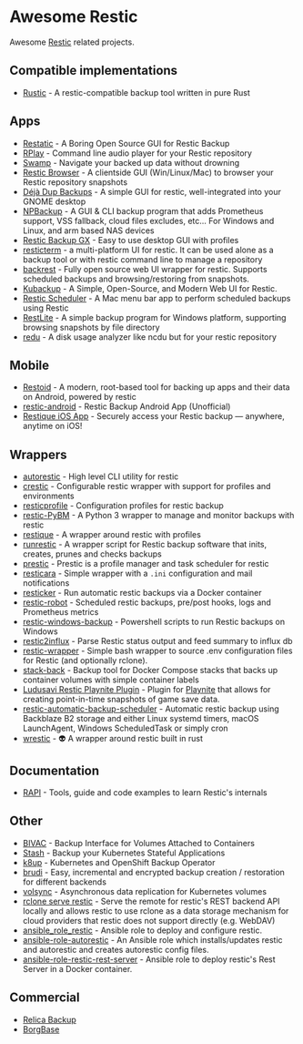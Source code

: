 # Awesome Restic

Awesome [Restic](https://restic.net) related projects.

## Compatible implementations

* [Rustic](https://github.com/rustic-rs/rustic) - A restic-compatible backup tool written in pure Rust 

## Apps

* [Restatic](https://github.com/Mebus/restatic) - A Boring Open Source GUI for Restic Backup
* [RPlay](https://github.com/rubiojr/rplay) - Command line audio player for your Restic repository
* [Swamp](https://github.com/swampapp/swamp) - Navigate your backed up data without drowning
* [Restic Browser](https://github.com/emuell/restic-browser) - A clientside GUI (Win/Linux/Mac) to browser your Restic repository snapshots
* [Déjà Dup Backups](https://gitlab.gnome.org/World/deja-dup) - A simple GUI for restic, well-integrated into your GNOME desktop
* [NPBackup](https://github.com/netinvent/npbackup) - A GUI & CLI backup program that adds Prometheus support, VSS fallback, cloud files excludes, etc... For Windows and Linux, and arm based NAS devices
* [Restic Backup GX](https://gitlab.com/stormking/resticguigx/-/blob/master/README.md) - Easy to use desktop GUI with profiles
* [resticterm](https://github.com/GPh83/resticterm) - a multi-platform UI for restic. It can be used alone as a backup tool or with restic command line to manage a repository
* [backrest](https://github.com/garethgeorge/backrest) - Fully open source web UI wrapper for restic. Supports scheduled backups and browsing/restoring from snapshots.
* [Kubackup](https://github.com/kubackup/kubackup) - A Simple, Open-Source, and Modern Web UI for Restic.
* [Restic Scheduler](https://github.com/sergeymakinen/ResticScheduler) - A Mac menu bar app to perform scheduled backups using Restic
* [RestLite](https://github.com/rest-lite/RestLite) - A simple backup program for Windows platform, supporting browsing snapshots by file directory
* [redu](https://github.com/drdo/redu/) - A disk usage analyzer like ncdu but for your restic repository

## Mobile

* [Restoid](https://github.com/hddq/restoid) - A modern, root-based tool for backing up apps and their data on Android, powered by restic
* [restic-android](https://github.com/lhns/restic-android) - Restic Backup Android App (Unofficial)
* [Restique iOS App](https://apps.apple.com/app/restique/id6744624567) - Securely access your Restic backup — anywhere, anytime on iOS!

## Wrappers

* [autorestic](https://github.com/cupcakearmy/autorestic) - High level CLI utility for restic 
* [crestic](https://github.com/nils-werner/crestic) - Configurable restic wrapper with support for profiles and environments
* [resticprofile](https://github.com/creativeprojects/resticprofile) - Configuration profiles for restic backup 
* [restic-PyBM](https://github.com/sephiroth1395/restic-PyBM) - A Python 3 wrapper to manage and monitor backups with restic 
* [restique](https://github.com/maxkueng/restique) - A wrapper around restic with profiles 
* [runrestic](https://github.com/sinnwerkstatt/runrestic) - A wrapper script for Restic backup software that inits, creates, prunes and checks backups 
* [prestic](https://github.com/ducalex/prestic) - Prestic is a profile manager and task scheduler for restic
* [resticara](https://github.com/VuteTech/Resticara) - Simple wrapper with a `.ini` configuration and mail notifications
* [resticker](https://github.com/djmaze/resticker) - Run automatic restic backups via a Docker container
* [restic-robot](https://github.com/Southclaws/restic-robot) - Scheduled restic backups, pre/post hooks, logs and Prometheus metrics
* [restic-windows-backup](https://github.com/kmwoley/restic-windows-backup) - Powershell scripts to run Restic backups on Windows
* [restic2influx](https://github.com/hn/restic2influx) - Parse Restic status output and feed summary to influx db
* [restic-wrapper](https://github.com/peterrus/restic-wrapper) - Simple bash wrapper to source .env configuration files for Restic (and optionally rclone).
* [stack-back](https://github.com/lawndoc/stack-back) - Backup tool for Docker Compose stacks that backs up container volumes with simple container labels
* [Ludusavi Restic Playnite Plugin](https://github.com/sharkusmanch/playnite-ludusavi-restic) - Plugin for [Playnite](https://playnite.link) that allows for creating point-in-time snapshots of game save data.
* [restic-automatic-backup-scheduler](https://github.com/erikw/restic-automatic-backup-scheduler) - Automatic restic backup using Backblaze B2 storage and either Linux systemd timers, macOS LaunchAgent, Windows ScheduledTask or simply cron
* [wrestic](https://github.com/alvaro17f/wrestic) - 👽 A wrapper around restic built in rust

## Documentation

* [RAPI](https://github.com/rubiojr/rapi) - Tools, guide and code examples to learn Restic's internals

## Other

* [BIVAC](https://github.com/camptocamp/bivac) - Backup Interface for Volumes Attached to Containers
* [Stash](https://github.com/stashed/stash) - Backup your Kubernetes Stateful Applications
* [k8up](https://github.com/vshn/k8up) - Kubernetes and OpenShift Backup Operator 
* [brudi](https://github.com/mittwald/brudi) - Easy, incremental and encrypted backup creation / restoration for different backends
* [volsync](https://github.com/backube/volsync) - Asynchronous data replication for Kubernetes volumes
* [rclone serve restic](https://rclone.org/commands/rclone_serve_restic/) - Serve the remote for restic's REST backend API locally and allows restic to use rclone as a data storage mechanism for cloud providers that restic does not support directly (e.g. WebDAV)
* [ansible_role_restic](https://github.com/roles-ansible/ansible_role_restic) -  Ansible role to deploy and configure restic.
* [ansible-role-autorestic](https://github.com/FuzzyMistborn/ansible-role-autorestic) - An Ansible role which installs/updates restic and autorestic and creates autorestic config files.
* [ansible-role-restic-rest-server](https://github.com/tigattack/ansible-role-restic-rest-server) -  Ansible role to deploy restic's Rest Server in a Docker container.

## Commercial

* [Relica Backup](https://relicabackup.com)
* [BorgBase](https://www.borgbase.com)
